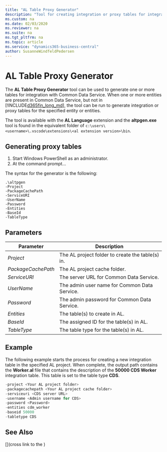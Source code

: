 ```yaml
---
title: "AL Table Proxy Generator"
description: "Tool for creating integration or proxy tables for integration with Common Data Service from Business Central"
ms.custom: na
ms.date: 02/03/2020
ms.reviewer: na
ms.suite: na
ms.tgt_pltfrm: na
ms.topic: article
ms.service: "dynamics365-business-central"
author: SusanneWindfeldPedersen
---
```


# AL Table Proxy Generator

The **AL Table Proxy Generator** tool can be used to generate one or more tables for integration with Common Data Service. When one or more entities are present in Common Data Service, but not in [!INCLUDE[d365fin_long_md](includes/d365fin_long_md.md)], the tool can be run to generate integration or proxy tables for the specified entity or entities.

The tool is available with the **AL Language** extension and the **altpgen.exe** tool is found in the equivalent folder of `c:\users\<username>\.vscode\extensions\<al extension version>\bin`. 

## Generating proxy tables

1. Start Windows PowerShell as an administrator.
2. At the command prompt...


The syntax for the generator is the following:

```console
.\altpgen
-Project
-PackageCachePath
-ServiceURI
-UserName
-Password
-Entities
-BaseId
-TableType
```

## Parameters

|Parameter|Description|
|---------|-----------|
|*Project*| The AL project folder to create the table(s) in.|
|*PackageCachePath*| The AL project cache folder. |
|*ServiceURI*| The server URL for Common Data Service. |
|*UserName*| The admin user name for Common Data Service. |
|*Password*| The admin password for Common Data Service. |
|*Entities*| The table(s) to create in AL. |
|*BaseId*| The assigned ID for the table(s) in AL. |
|*TableType*| The table type for the table(s) in AL. |

## Example
The following example starts the process for creating a new integration table in the specified AL project. When complete, the output path contains the **Worker.al** file that contains the description of the **50000 CDS Worker** integration table. This table is set to the table type **CDS**.

```powershell
-project <Your AL project folder>  
-packagecachepath <Your AL project cache folder>  
-serviceuri <CDS server URL>  
-username <Admin username for CDS>  
-password <Password>  
-entities cdm_worker  
-baseid 50000  
-tabletype CDS 
```

## See Also
[](cross link to the )